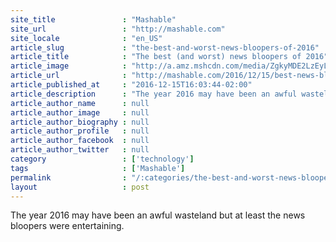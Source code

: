```yaml
---
site_title               : "Mashable"
site_url                 : "http://mashable.com"
site_locale              : "en_US"
article_slug             : "the-best-and-worst-news-bloopers-of-2016"
article_title            : "The best (and worst) news bloopers of 2016"
article_image            : "http://a.amz.mshcdn.com/media/ZgkyMDE2LzEyLzE1L2QwLzEzNmVlM2Q0ZmZmZTQwZmZhZGI3ZmI0OGNkNDM4MTk4LjZlZGIyLmpwZwpwCXRodW1iCTEyMDB4NjMwCmUJanBn/a6880fad/aa4/136ee3d4-fffe-40ff-adb7-fb48cd438198.jpg"
article_url              : "http://mashable.com/2016/12/15/best-news-bloopers-2016/"
article_published_at     : "2016-12-15T16:03:44-02:00"
article_description      : "The year 2016 may have been an awful wasteland but at least the news bloopers were entertaining."
article_author_name      : null
article_author_image     : null
article_author_biography : null
article_author_profile   : null
article_author_facebook  : null
article_author_twitter   : null
category                 : ['technology']
tags                     : ['Mashable']
permalink                : "/:categories/the-best-and-worst-news-bloopers-of-2016/"
layout                   : post
---
```


The year 2016 may have been an awful wasteland but at least the news bloopers were entertaining.
